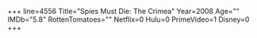 +++
line=4556
Title="Spies Must Die: The Crimea"
Year=2008
Age=""
IMDb="5.8"
RottenTomatoes=""
Netflix=0
Hulu=0
PrimeVideo=1
Disney=0
+++

